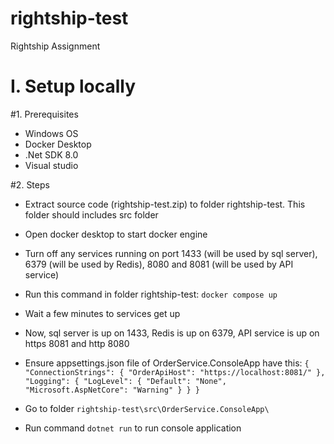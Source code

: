 # rightship-test
Rightship Assignment

# I. Setup locally
#1. Prerequisites
- Windows OS
- Docker Desktop
- .Net SDK 8.0
- Visual studio

#2. Steps
- Extract source code (rightship-test.zip) to folder rightship-test. This folder should includes src folder
- Open docker desktop to start docker engine
- Turn off any services running on port 1433 (will be used by sql server), 6379 (will be used by Redis), 8080 and 8081 (will be used by API service) 
- Run this command in folder rightship-test: 
	`docker compose up` 
- Wait a few minutes to services get up
- Now, sql server is up on 1433, Redis is up on 6379, API service is up on https 8081 and http 8080
- Ensure appsettings.json file of OrderService.ConsoleApp have this:
`{
  "ConnectionStrings": {
    "OrderApiHost": "https://localhost:8081/"
  },
  "Logging": {
    "LogLevel": {
      "Default": "None",
      "Microsoft.AspNetCore": "Warning"
    }
  }
}`

- Go to folder `rightship-test\src\OrderService.ConsoleApp\`
- Run command `dotnet run` to run console application


 
